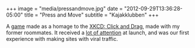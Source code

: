 +++
image = "media/pressandmove.jpg"
date = "2012-09-29T13:36:28-05:00"
title = "Press and Move"
subtitle = "Kajakklubben"
+++

A [game](http://xkcd.kajakklubben.org/) made as a homage to the [XKCD: Click and Drag](https://xkcd.com/1110/), made with my former roommates. It received a [lot of attention](http://kotaku.com/5948265/someone-made-that-giant-xkcd-comic-into-an-actual-game) at launch, and was our first experience with making sites with viral traffic.  

